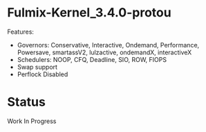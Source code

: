 Fulmix-Kernel_3.4.0-protou
==========================

Features:

- Governors: Conservative, Interactive, Ondemand, Performance, Powersave, smartassV2, lulzactive, ondemandX, interactiveX
- Schedulers: NOOP, CFQ, Deadline, SIO, ROW, FIOPS
- Swap support
- Perflock Disabled


Status
======
Work In Progress
